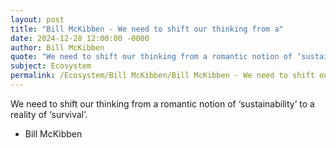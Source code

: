 ```yaml
---
layout: post
title: "Bill McKibben - We need to shift our thinking from a"
date: 2024-12-28 12:00:00 -0000
author: Bill McKibben
quote: "We need to shift our thinking from a romantic notion of ‘sustainability’ to a reality of ‘survival’."
subject: Ecosystem
permalink: /Ecosystem/Bill McKibben/Bill McKibben - We need to shift our thinking from a
---
```


We need to shift our thinking from a romantic notion of ‘sustainability’ to a reality of ‘survival’.

- Bill McKibben
